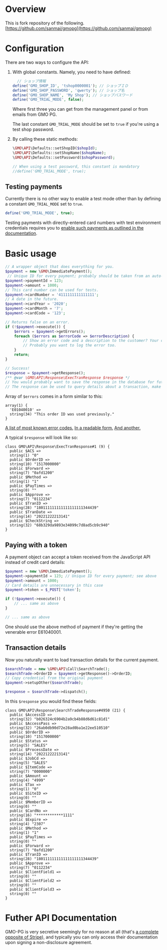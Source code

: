 # Overview 
This is fork repository of the following.  
[https://github.com/sanmai/gmopg](https://github.com/sanmai/gmopg)
# Configuration

There are two ways to configure the API:

1. With global constants. Namely, you need to have defined:

	```php
	  // ショップ情報
	define('GMO_SHOP_ID', 'tshop0000001'); // ショップＩＤ
	define('GMO_SHOP_PASSWORD', 'qwerty'); // ショップ名
	define('GMO_SHOP_NAME', 'My Shop'); // ショップパスワード
	define('GMO_TRIAL_MODE', false);
    ```
    Where first three you can get from the management panel or from emails from GMO PG.
    
    The last constant `GMO_TRIAL_MODE` should be set to `true` if you're using a test shop password. 

2. By calling these static methods:

	```php
	\GMO\API\Defaults::setShopID($shopId);
	\GMO\API\Defaults::setShopName($shopName);
	\GMO\API\Defaults::setPassword($shopPassword);
	
	// When using a test password, this constant is mandatory
	//define('GMO_TRIAL_MODE', true);
	```

## Testing payments

Currently there is no other way to enable a test mode other than by defining a constant `GMO_TRIAL_MODE` set to `true`.

```php
define('GMO_TRIAL_MODE', true);
```
Testing payments with directly-entered card numbers with test environment credentials requires you to [enable such payments as outlined in the documentation](https://faq.gmo-pg.com/service/Detail.aspx?id=2043&page=0&listNo=0&category=0).

# Basic usage

```php
// A wrapper object that does everything for you.
$payment = new \GMO\ImmediatePayment();
 // Unique ID for every payment; probably should be taken from an auto-increment field from the database.
$payment->paymentId = 123;
$payment->amount = 1000;
// This card number can be used for tests.
$payment->cardNumber = '4111111111111111';
// A date in the future.
$payment->cardYear = '2020';
$payment->cardMonth = '7';
$payment->cardCode = '123';

// Returns false on an error.
if (!$payment->execute()) {
	$errors = $payment->getErrors();
	foreach ($errors as $errorCode => $errorDescription) {
        // Show an error code and a description to the customer? Your choice.
        // Probably you want to log the error too.
	}
	return;
}

// Success!
$response = $payment->getResponse();
/** @var \GMO\API\Response\ExecTranResponse $response */
// You would probably want to save the response in the database for future reference.
// The response can be used to query details about a transaction, make refunds and so on.

```

Array of `$errors` comes in a form similar to this:

	array(1) {
	  'E01040010' =>
	  string(34) "This order ID was used previously."
	}

[A list of most known error codes.](https://faq.gmo-pg.com/service/Detail.aspx?id=480&printMode=1) [In a readable form.](https://github.com/fumikito/Literally-WordPress/blob/master/class/payment/gmo_error_handler.php) [And another.](https://github.com/everright/gmo-pg-php/blob/master/src/GMO/Payment/Consts.php)

A typical `$response` will look like so:
       
	class GMO\API\Response\ExecTranResponse#1 (9) {
	  public $ACS =>
	  string(1) "0"
	  public $OrderID =>
	  string(10) "1517000000"
	  public $Forward =>
	  string(7) "0afd1200"
	  public $Method =>
	  string(1) "1"
	  public $PayTimes =>
	  string(0) ""
	  public $Approve =>
	  string(7) "0112234"
	  public $TranID =>
	  string(28) "180111111111111111111344439"
	  public $TranDate =>
	  string(14) "20221222213141"
	  public $CheckString =>
	  string(32) "68b329da9893e34099c7d8ad5cb9c940"
	}


## Paying with a token

A payment object can accept a token received from the JavaScript API instead of credit card details:

```php
$payment = new \GMO\ImmediatePayment();
$payment->paymentId = 123; // Unique ID for every payment; see above
$payment->amount = 1000;
// Card details are unnecessary in this case
$payment->token = $_POST['token'];

if (!$payment->execute()) {
    // ... same as above
}

// ... same as above
```

One should use the above method of payment if they're getting the venerable error E61040001.

## Transaction details

Now you naturally want to load transaction details for the current payment. 

```php
$searchTrade = new \GMO\API\Call\SearchTrade();
$searchTrade->OrderID = $payment->getResponse()->OrderID;
// Copy credential from the original payment
$payment->setupOther($searchTrade);

$response = $searchTrade->dispatch();
```

In this `$response` you would find these fields:

	class GMO\API\Response\SearchTradeResponse#4950 (21) {
	  public $AccessID =>
	  string(32) "b026324c6904b2a9cb4b88d6d61c81d1"
	  public $AccessPass =>
	  string(32) "26ab0db90d72e28ad0ba1e22ee510510"
	  public $OrderID =>
	  string(10) "1517000000"
	  public $Status =>
	  string(5) "SALES"
	  public $ProcessDate =>
	  string(14) "20221222213141"
	  public $JobCd =>
	  string(5) "SALES"
	  public $ItemCode =>
	  string(7) "0000000"
	  public $Amount =>
	  string(4) "4999"
	  public $Tax =>
	  string(1) "0"
	  public $SiteID =>
	  string(0) ""
	  public $MemberID =>
	  string(0) ""
	  public $CardNo =>
	  string(16) "************1111"
	  public $Expire =>
	  string(4) "2307"
	  public $Method =>
	  string(1) "1"
	  public $PayTimes =>
	  string(0) ""
	  public $Forward =>
	  string(7) "0afd1200"
	  public $TranID =>
	  string(28) "180111111111111111111344439"
	  public $Approve =>
	  string(7) "0112234"
	  public $ClientField1 =>
	  string(0) ""
	  public $ClientField2 =>
	  string(0) ""
	  public $ClientField3 =>
	  string(0) ""
	}

# Futher API Documentation

GMO-PG is very secretive seemingly for no reason at all (that's [a complete opposite of Stripe](https://stripe.com/docs)), and typically you can only access their documentation upon signing a non-disclosure agreement.
